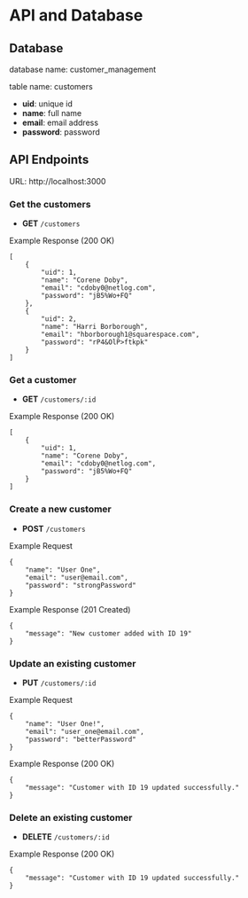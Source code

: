 # API and Database
## Database
database name: customer_management

table name: customers
* **uid**: unique id 
* **name**: full name
* **email**: email address
* **password**: password

## API Endpoints
URL: http://localhost:3000
### Get the customers
* **GET** `/customers`

Example Response (200 OK)
``````
[
    {
        "uid": 1,
        "name": "Corene Doby",
        "email": "cdoby0@netlog.com",
        "password": "jB5%Wo+FQ"
    },
    {
        "uid": 2,
        "name": "Harri Borborough",
        "email": "hborborough1@squarespace.com",
        "password": "rP4&OlP>ftkpk"
    }
]
``````

### Get a customer
* **GET** `/customers/:id` 

Example Response (200 OK)
``````
[
    {
        "uid": 1,
        "name": "Corene Doby",
        "email": "cdoby0@netlog.com",
        "password": "jB5%Wo+FQ"
    }
]
``````

### Create a new customer
* **POST** `/customers`

Example Request
``````
{
	"name": "User One",
	"email": "user@email.com", 
	"password": "strongPassword"
}
``````

Example Response (201 Created)
``````
{
    "message": "New customer added with ID 19"
}
``````

### Update an existing customer
* **PUT** `/customers/:id`

Example Request
``````
{
	"name": "User One!",
	"email": "user_one@email.com", 
	"password": "betterPassword"
}
``````

Example Response (200 OK)
``````
{
    "message": "Customer with ID 19 updated successfully."
}
``````

### Delete an existing customer
* **DELETE** `/customers/:id`

Example Response (200 OK)
``````
{
    "message": "Customer with ID 19 updated successfully."
}
``````
